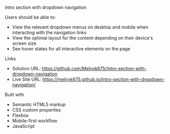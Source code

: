  Intro section with dropdown navigation

Users should be able to:

- View the relevant dropdown menus on desktop and mobile when interacting with the navigation links
- View the optimal layout for the content depending on their device's screen size
- See hover states for all interactive elements on the page

Links

- Solution URL: https://github.com/Melnyk675/Intro-section-with-dropdown-navigation
- Live Site URL: https://melnyk675.github.io/Intro-section-with-dropdown-navigation/

Built with
- Semantic HTML5 markup
- CSS custom properties
- Flexbox
- Mobile-first workflow
- JavaScript
